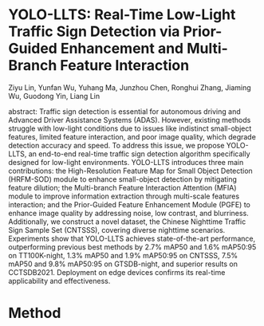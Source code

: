 # YOLO-LLTS: Real-Time Low-Light Traffic Sign Detection via Prior-Guided Enhancement and Multi-Branch Feature Interaction

Ziyu Lin, Yunfan Wu, Yuhang Ma, Junzhou Chen, Ronghui Zhang, Jiaming Wu, Guodong Yin, Liang Lin

abstract: Traffic sign detection is essential for autonomous driving and Advanced Driver Assistance Systems (ADAS). However, existing methods struggle with low-light conditions due to issues like indistinct small-object features, limited feature interaction, and poor image quality, which degrade detection accuracy and speed. To address this issue, we propose YOLO-LLTS, an end-to-end real-time traffic sign detection algorithm specifically designed for low-light environments. YOLO-LLTS introduces three main contributions: the High-Resolution Feature Map for Small Object Detection (HRFM-SOD) module to enhance small-object detection by mitigating feature dilution; the Multi-branch Feature Interaction Attention (MFIA) module to improve information extraction through multi-scale features interaction; and the Prior-Guided Feature Enhancement Module (PGFE) to enhance image quality by addressing noise, low contrast, and blurriness. Additionally, we construct a novel dataset, the Chinese Nighttime Traffic Sign Sample Set (CNTSSS), covering diverse nighttime scenarios. Experiments show that YOLO-LLTS achieves state-of-the-art performance, outperforming previous best methods by 2.7\% mAP50 and 1.6\% mAP50:95 on TT100K-night, 1.3\% mAP50 and 1.9\% mAP50:95 on CNTSSS, 7.5\% mAP50 and 9.8\% mAP50:95 on GTSDB-night, and superior results on CCTSDB2021. Deployment on edge devices confirms its real-time applicability and effectiveness.

# Method

